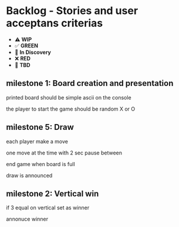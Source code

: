# Backlog - Stories and user acceptans criterias

* ⚠️ **WIP**  
* ✅ **GREEN**  
* 🧠 **In Discovery**  
* ❌ **RED**  
* 📝 **TBD**  

## milestone 1: Board creation and presentation

printed board should be simple ascii on the console

the player to start the game should be random X or O

## milestone 5: Draw
each player make a move

one move at the time with 2 sec pause between


end game when board is full

draw is announced

## milestone 2: Vertical win
if 3 equal on vertical set as winner

annonuce winner

